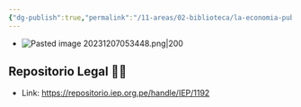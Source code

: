 ```yaml
---
{"dg-publish":true,"permalink":"/11-areas/02-biblioteca/la-economia-publica-en-el-peru-despues-del-guano-y-del-salitre/","noteIcon":""}
---
```


- ![Pasted image 20231207053448.png|200](/img/user/10%20Entrada%20%F0%9F%9B%92/%F0%9F%92%BE%20Adjuntos/Pasted%20image%2020231207053448.png)
## Repositorio Legal 🤸‍♂️
- Link: https://repositorio.iep.org.pe/handle/IEP/1192
